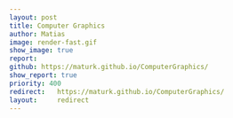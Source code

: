 ```yaml
---
layout: post
title: Computer Graphics
author: Matias
image: render-fast.gif
show_image: true
report: 
github: https://maturk.github.io/ComputerGraphics/
show_report: true
priority: 400
redirect:   https://maturk.github.io/ComputerGraphics/
layout:     redirect
---
```


